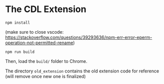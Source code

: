 # The CDL Extension

``npm install``

(make sure to close vscode: https://stackoverflow.com/questions/39293636/npm-err-error-eperm-operation-not-permitted-rename)

``npm run build``

Then, load the ``build/`` folder to Chrome.


The directory ``old_extension`` contains the old extension code for reference (will remove once new one is finalized)
